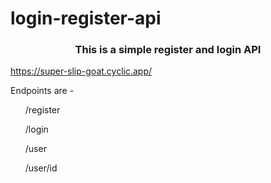 # login-register-api
<h3 align="center">This is a simple register and login API</h3>

<a align="left">https://super-slip-goat.cyclic.app/</a>
<p align="left">Endpoints are - 
  <ul>/register</ul>
  <ul>/login</ul>
  <ul>/user</ul>
  <ul>/user/id</ul>
</p>
